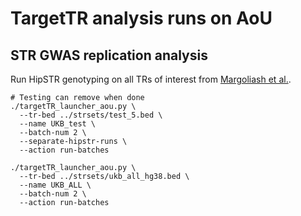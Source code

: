 # TargetTR analysis runs on AoU

## STR GWAS replication analysis

Run HipSTR genotyping on all TRs of interest from [Margoliash et al.](https://www.cell.com/cell-genomics/pdfExtended/S2666-979X(23)00302-6).


```
# Testing can remove when done
./targetTR_launcher_aou.py \
  --tr-bed ../strsets/test_5.bed \
  --name UKB_test \
  --batch-num 2 \
  --separate-hipstr-runs \
  --action run-batches 
```

```
./targetTR_launcher_aou.py \
  --tr-bed ../strsets/ukb_all_hg38.bed \
  --name UKB_ALL \
  --batch-num 2 \
  --action run-batches 
```